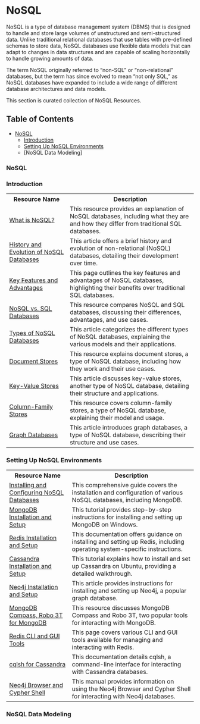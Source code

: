 # NoSQL

NoSQL is a type of database management system (DBMS) that is designed to handle and store large volumes of unstructured and semi-structured data. Unlike traditional relational databases that use tables with pre-defined schemas to store data, NoSQL databases use flexible data models that can adapt to changes in data structures and are capable of scaling horizontally to handle growing amounts of data.

The term NoSQL originally referred to “non-SQL” or “non-relational” databases, but the term has since evolved to mean “not only SQL,” as NoSQL databases have expanded to include a wide range of different database architectures and data models.

This section is curated collection of NoSQL Resources.

## Table of Contents

- [NoSQL](#nosql-1)
   - [Introduction](#introduction)
   - [Setting Up NoSQL Environments](#setting-up-nosql-environments)
   - [NoSQL Data Modeling]



### NoSQL
>

### Introduction

<table>
  <tr>
    <th>Resource Name</th>
    <th>Description</th>
  </tr>
  <tr>
    <td><a href="https://www.mongodb.com/resources/basics/databases/nosql-explained">What is NoSQL?</a></td>
    <td>This resource provides an explanation of NoSQL databases, including what they are and how they differ from traditional SQL databases.</td>
  </tr>
  <tr>
    <td><a href="https://www.dataversity.net/a-brief-history-of-non-relational-databases/">History and Evolution of NoSQL Databases</a></td>
    <td>This article offers a brief history and evolution of non-relational (NoSQL) databases, detailing their development over time.</td>
  </tr>
  <tr>
    <td><a href="https://www.mongodb.com/resources/basics/databases/nosql-explained/advantages">Key Features and Advantages</a></td>
    <td>This page outlines the key features and advantages of NoSQL databases, highlighting their benefits over traditional SQL databases.</td>
  </tr>
  <tr>
    <td><a href="https://www.mongodb.com/resources/basics/databases/nosql-explained/nosql-vs-sql">NoSQL vs. SQL Databases</a></td>
    <td>This resource compares NoSQL and SQL databases, discussing their differences, advantages, and use cases.</td>
  </tr>
  <tr>
    <td><a href="https://www.geeksforgeeks.org/types-of-nosql-databases/">Types of NoSQL Databases</a></td>
    <td>This article categorizes the different types of NoSQL databases, explaining the various models and their applications.</td>
  </tr>
  <tr>
    <td><a href="https://www.mongodb.com/resources/basics/databases/document-databases">Document Stores</a></td>
    <td>This resource explains document stores, a type of NoSQL database, including how they work and their use cases.</td>
  </tr>
  <tr>
    <td><a href="https://www.geeksforgeeks.org/key-value-data-model-in-nosql/">Key-Value Stores</a></td>
    <td>This article discusses key-value stores, another type of NoSQL database, detailing their structure and applications.</td>
  </tr>
  <tr>
    <td><a href="https://www.geeksforgeeks.org/columnar-data-model-of-nosql/">Column-Family Stores</a></td>
    <td>This resource covers column-family stores, a type of NoSQL database, explaining their model and usage.</td>
  </tr>
  <tr>
    <td><a href="https://www.geeksforgeeks.org/introduction-to-graph-database-on-nosql/">Graph Databases</a></td>
    <td>This article introduces graph databases, a type of NoSQL database, describing their structure and use cases.</td>
  </tr>
</table>


### Setting Up NoSQL Environments

<table>
  <tr>
    <th>Resource Name</th>
    <th>Description</th>
  </tr>
  <tr>
    <td><a href="https://yadavmamta176.medium.com/acomprehensive-guide-to-installing-and-configuring-nosql-databases-mongodb-cf8d2577c812">Installing and Configuring NoSQL Databases</a></td>
    <td>This comprehensive guide covers the installation and configuration of various NoSQL databases, including MongoDB.</td>
  </tr>
  <tr>
    <td><a href="https://www.mongodb.com/docs/manual/tutorial/install-mongodb-on-windows/">MongoDB Installation and Setup</a></td>
    <td>This tutorial provides step-by-step instructions for installing and setting up MongoDB on Windows.</td>
  </tr>
  <tr>
    <td><a href="https://redis.io/docs/latest/operate/oss_and_stack/install/install-redis/">Redis Installation and Setup</a></td>
    <td>This documentation offers guidance on installing and setting up Redis, including operating system-specific instructions.</td>
  </tr>
  <tr>
    <td><a href="https://www.hostinger.in/tutorials/set-up-and-install-cassandra-ubuntu/">Cassandra Installation and Setup</a></td>
    <td>This tutorial explains how to install and set up Cassandra on Ubuntu, providing a detailed walkthrough.</td>
  </tr>
  <tr>
    <td><a href="https://www.geeksforgeeks.org/neo4j-installation/">Neo4j Installation and Setup</a></td>
    <td>This article provides instructions for installing and setting up Neo4j, a popular graph database.</td>
  </tr>
  <tr>
    <td><a href="https://robomongo.org/">MongoDB Compass, Robo 3T for MongoDB</a></td>
    <td>This resource discusses MongoDB Compass and Robo 3T, two popular tools for interacting with MongoDB.</td>
  </tr>
  <tr>
    <td><a href="https://redis.io/insight/">Redis CLI and GUI Tools</a></td>
    <td>This page covers various CLI and GUI tools available for managing and interacting with Redis.</td>
  </tr>
  <tr>
    <td><a href="https://cassandra.apache.org/doc/stable/cassandra/tools/cqlsh.html">cqlsh for Cassandra</a></td>
    <td>This documentation details cqlsh, a command-line interface for interacting with Cassandra databases.</td>
  </tr>
  <tr>
    <td><a href="https://neo4j.com/docs/operations-manual/current/tools/cypher-shell/">Neo4j Browser and Cypher Shell</a></td>
    <td>This manual provides information on using the Neo4j Browser and Cypher Shell for interacting with Neo4j databases.</td>
  </tr>
</table>


### NoSQL Data Modeling


